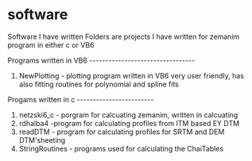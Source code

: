 # software
Software I have written
Folders are projects I have written for zemanim program in either c or VB6

Programs written in VB6 ---------------------------------
1. NewPlotting - plotting program written in VB6 
very user friendly, has also fitting routines for polynomial and spline fits

Progams written in c ------------------------

1. netzski6_c - porgram for calcuating zemanim, written in calcuating
2. rdhalba4 -program for calculating profiles from ITM based EY DTM
3. readDTM - program for calculating profiles for SRTM and DEM DTM'sheeting
4. StringRoutines - programs used for calculating the ChaiTables
